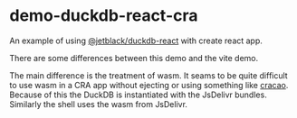 # demo-duckdb-react-cra

An example of using [@jetblack/duckdb-react](https://github.com/rob-blackbourn/jetblack-duckdb-react) with create react app.

There are some differences between this demo and the vite demo.

The main difference is the treatment of wasm. It seams to be quite
difficult to use wasm in a CRA app without ejecting or using something
like [cracao](https://craco.js.org/). Because of this the DuckDB is
instantiated with the JsDelivr bundles. Similarly the shell uses the
wasm from JsDelivr.

